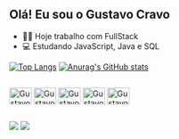 ## Olá! Eu sou o Gustavo Cravo

- 👨‍💻 Hoje trabalho com FullStack
- 💻 Estudando JavaScript, Java e SQL

[![Top Langs](https://github-readme-stats.vercel.app/api/top-langs/?username=gustavocravo&theme=dracula)](https://github.com/gustavocravo?tab=repositories)
[![Anurag's GitHub stats](https://github-readme-stats.vercel.app/api?username=gustavocravo&theme=dracula)](https://github.com/gustavocravo?tab=repositories)


##
<div style="display" >
  <img align="center" alt="Gustavo-Html" height="30" width="40" src="https://cdn.jsdelivr.net/gh/devicons/devicon@latest/icons/html5/html5-original.svg" />
  <img align="center" alt="Gustavo-Css" height="30" width="40" src="https://cdn.jsdelivr.net/gh/devicons/devicon@latest/icons/css3/css3-original.svg" />
  <img align="center" alt="Gustavo-JavaScript" height="30" width="40" src="https://cdn.jsdelivr.net/gh/devicons/devicon@latest/icons/javascript/javascript-original.svg" />
  <img align="center" alt="Gustavo-Java" height="30" width="40" src="https://cdn.jsdelivr.net/gh/devicons/devicon@latest/icons/java/java-original.svg" />
  <img align="center" alt="Gustavo-Python" height="30" width="40" src="https://cdn.jsdelivr.net/gh/devicons/devicon@latest/icons/azuresqldatabase/azuresqldatabase-original.svg" />
</div>

##
<div>
  <a href = "mailto:gustavocravo.profissional@gmail.com"><img src="https://img.shields.io/badge/-Gmail-%23333?style=for-the-badge&logo=gmail&logoColor=white" target="_blank"></a>
  <a href="https://www.linkedin.com/in/gustavo-cravo-158857286/" target="_blank"><img src="https://img.shields.io/badge/-LinkedIn-%230077B5?style=for-the-badge&logo=linkedin&logoColor=white" target="_blank"></a> 
</div>
